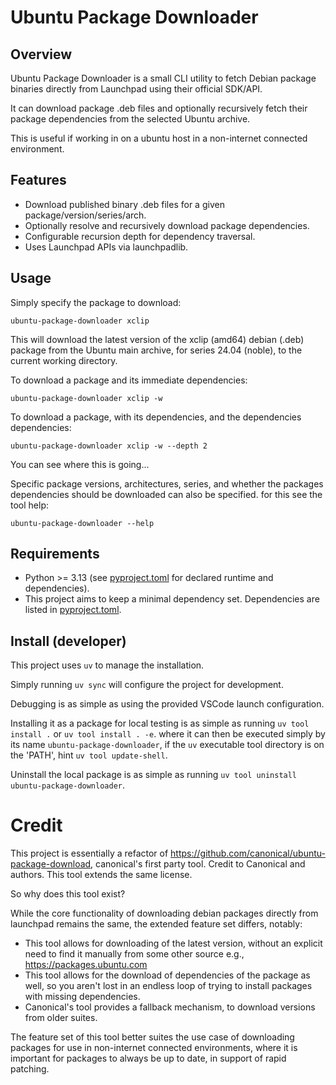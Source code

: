 # Ubuntu Package Downloader

## Overview

Ubuntu Package Downloader is a small CLI utility to fetch Debian package binaries directly from Launchpad using their official SDK/API.

It can download package .deb files and optionally recursively fetch their package dependencies from the selected Ubuntu archive.

This is useful if working in on a ubuntu host in a non-internet connected environment. 

## Features

- Download published binary .deb files for a given package/version/series/arch.
- Optionally resolve and recursively download package dependencies.
- Configurable recursion depth for dependency traversal.
- Uses Launchpad APIs via launchpadlib.

## Usage

Simply specify the package to download:

```
ubuntu-package-downloader xclip
```

This will download the latest version of the xclip (amd64) debian (.deb) package from the Ubuntu main archive, for series 24.04 (noble), to the current working directory.

To download a package and its immediate dependencies:

```
ubuntu-package-downloader xclip -w
```

To download a package, with its dependencies, and the dependencies dependencies:

```
ubuntu-package-downloader xclip -w --depth 2
```

You can see where this is going...

Specific package versions, architectures, series, and whether the packages dependencies should be downloaded can also be specified. for this see the tool help:

```
ubuntu-package-downloader --help
```

## Requirements

- Python >= 3.13 (see [pyproject.toml](pyproject.toml) for declared runtime and dependencies).
- This project aims to keep a minimal dependency set. Dependencies are listed in [pyproject.toml](pyproject.toml).

## Install (developer)

This project uses `uv` to manage the installation. 

Simply running `uv sync` will configure the project for development. 

Debugging is as simple as using the provided VSCode launch configuration.

Installing it as a package for local testing is as simple as running `uv tool install .` or `uv tool install . -e`. where it can then be executed simply by its name `ubuntu-package-downloader`, if the `uv` executable tool directory is on the 'PATH', hint `uv tool update-shell`.

Uninstall the local package is as simple as running `uv tool uninstall ubuntu-package-downloader`.

# Credit

This project is essentially a refactor of https://github.com/canonical/ubuntu-package-download, canonical's first party tool. Credit to Canonical and authors. This tool extends the same license.

So why does this tool exist? 

While the core functionality of downloading debian packages directly from launchpad remains the same, the extended feature set differs, notably:
 - This tool allows for downloading of the latest version, without an explicit need to find it manually from some other source e.g., https://packages.ubuntu.com
 - This tool allows for the download of dependencies of the package as well, so you aren't lost in an endless loop of trying to install packages with missing dependencies.
 - Canonical's tool provides a fallback mechanism, to download versions from older suites.

 The feature set of this tool better suites the use case of downloading packages for use in non-internet connected environments, where it is important for packages to always be up to date, in support of rapid patching.
